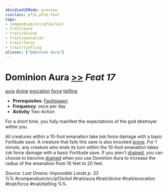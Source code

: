 ```yaml
---
obsidianUIMode: preview
cssclass: pf2e,pf2e-feat
tags:
- compendium/src/pf2e/loil
- trait/aura
- trait/divine
- trait/evocation
- trait/force
- trait/tiefling
aliases: ["Dominion Aura"]
---
```

# Dominion Aura  [>>](rules/core-rulebook/chapter-9-playing-the-game.md#Actions "Two-Action") *Feat 17*  
[aura](rules/traits/aura.md)  [divine](rules/traits/divine.md)  [evocation](rules/traits/evocation.md)  [force](rules/traits/force.md)  [tiefling](rules/traits/tiefling-b1.md)  

- **Prerequisites**: [Faultspawn](compendium/feats/faultspawn-loil.md)
- **Frequency**: once per day
- **Activity** Two-Action

For a short time, you fully manifest the expectations of the god destroyer within you.

All creatures within a 10-foot emanation take `8d6` force damage with a basic Fortitude save. A creature that fails this save is also knocked [prone](rules/conditions.md#Prone). For 1 minute, any creature who ends its turn within the 10-foot emanation takes `5d6` force damage with a basic Fortitude save. If you aren't [drained](rules/conditions.md#Drained), you can choose to become [drained](rules/conditions.md#Drained) when you use Dominion Aura to increase the radius of the emanation from 10 feet to 20 feet.

*Source: Lost Omens: Impossible Lands p. 33*  
%% #compendium/src/pf2e/loil #trait/aura #trait/divine #trait/evocation #trait/force #trait/tiefling %%